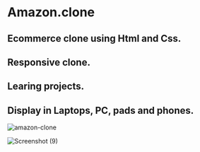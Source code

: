 # Amazon.clone
## Ecommerce clone using Html and Css.
## Responsive clone.
## Learing projects.
## Display in Laptops, PC, pads and phones.
![amazon-clone](https://github.com/Chandan-KYadav/Amazon.clone/assets/111557538/36a82aab-ad5d-4ce8-bcf4-9cda6931960b)

![Screenshot (9)](https://github.com/Chandan-KYadav/Amazon.clone/assets/111557538/302d492d-d5e3-4f88-92a1-ab783f02a6bf)
